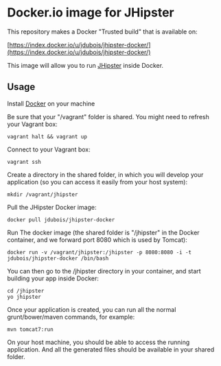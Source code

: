 Docker.io image for JHipster
=============

This repository makes a Docker "Trusted build" that is available on:

[https://index.docker.io/u/jdubois/jhipster-docker/](https://index.docker.io/u/jdubois/jhipster-docker/)

This image will allow you to run [JHipster](http://jhipster.github.io/) inside Docker.

Usage
-------

Install [Docker](https://www.docker.io/) on your machine

Be sure that your "/vagrant" folder is shared. You might need to refresh your Vagrant box:

```
vagrant halt && vagrant up
```

Connect to your Vagrant box:

```
vagrant ssh
```

Create a directory in the shared folder, in which you will develop your application (so you can access it easily from your host system):

```
mkdir /vagrant/jhipster
```

Pull the JHipster Docker image: 

```
docker pull jdubois/jhipster-docker
```

Run The docker image (the shared folder is "/jhipster" in the Docker container, and we forward port 8080 which is used by Tomcat):

```
docker run -v /vagrant/jhipster:/jhipster -p 8080:8080 -i -t jdubois/jhipster-docker /bin/bash
```

You can then go to the /jhipster directory in your container, and start building your app inside Docker:
```
cd /jhipster
yo jhipster
```

Once your application is created, you can run all the normal grunt/bower/maven commands, for example:
```
mvn tomcat7:run
```

On your host machine, you should be able to access the running application. And all the generated files should be available in your shared folder.
